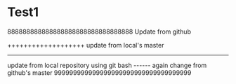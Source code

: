 # Test1
888888888888888888888888888888888
Update from github

+++++++++++++++++++
update from local's master

----------------------
update from local repository using git bash
*-*-*-*-*-*-
again change from github's master
999999999999999999999999999999999999




